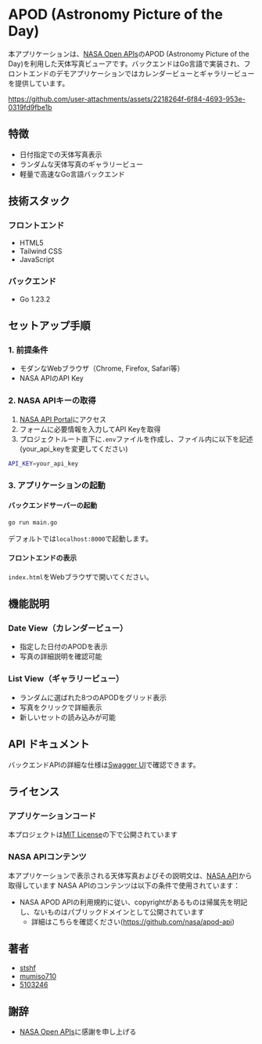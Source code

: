# APOD (Astronomy Picture of the Day)
本アプリケーションは、[NASA Open APIs](https://api.nasa.gov/)のAPOD (Astronomy Picture of the Day)を利用した天体写真ビューアです。バックエンドはGo言語で実装され、フロントエンドのデモアプリケーションではカレンダービューとギャラリービューを提供しています。

https://github.com/user-attachments/assets/2218264f-6f84-4693-953e-0319fd9fbe1b

## 特徴
- 日付指定での天体写真表示
- ランダムな天体写真のギャラリービュー
- 軽量で高速なGo言語バックエンド

## 技術スタック
### フロントエンド
- HTML5
- Tailwind CSS
- JavaScript

### バックエンド
- Go 1.23.2

## セットアップ手順

### 1. 前提条件
- モダンなWebブラウザ（Chrome, Firefox, Safari等）
- NASA APIのAPI Key

### 2. NASA APIキーの取得
1. [NASA API Portal](https://api.nasa.gov/)にアクセス
2. フォームに必要情報を入力してAPI Keyを取得
3. プロジェクトルート直下に`.env`ファイルを作成し、ファイル内に以下を記述(your_api_keyを変更してください)
```bash
API_KEY=your_api_key
```

### 3. アプリケーションの起動
#### バックエンドサーバーの起動
```bash
go run main.go
```
デフォルトでは`localhost:8000`で起動します。

#### フロントエンドの表示
`index.html`をWebブラウザで開いてください。

## 機能説明

### Date View（カレンダービュー）
- 指定した日付のAPODを表示
- 写真の詳細説明を確認可能

### List View（ギャラリービュー）
- ランダムに選ばれた8つのAPODをグリッド表示
- 写真をクリックで詳細表示
- 新しいセットの読み込みが可能

## API ドキュメント
バックエンドAPIの詳細な仕様は[Swagger UI](https://recursion-teamdev-go-lang-teamc.github.io/space-app/swagger/)で確認できます。

## ライセンス

### アプリケーションコード
本プロジェクトは[MIT License](LICENSE)の下で公開されています

### NASA APIコンテンツ
本アプリケーションで表示される天体写真およびその説明文は、[NASA API](https://api.nasa.gov/)から取得しています
NASA APIのコンテンツは以下の条件で使用されています：
- NASA APOD APIの利用規約に従い、copyrightがあるものは帰属先を明記し、ないものはパブリックドメインとして公開されています
  - 詳細はこちらを確認ください(https://github.com/nasa/apod-api)

## 著者
- [stshf](https://github.com/stshf)
- [mumiso710](https://github.com/mumiso710)
- [5103246](https://github.com/5103246)

## 謝辞
- [NASA Open APIs](https://api.nasa.gov/)に感謝を申し上げる
